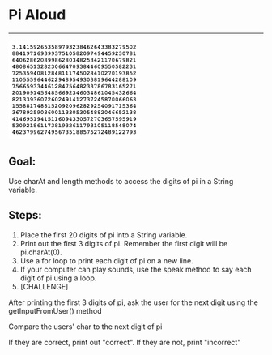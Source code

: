 

# Pi Aloud

<hr/>
<img src="./images/piAloud.png"/>

## Goal:

Use charAt and length methods to access the digits of pi in a String variable.

## Steps:

1. Place the first 20 digits of pi into a String variable.
2. Print out the first 3 digits of pi. Remember the first digit will be pi.charAt(0).
3. Use a for loop to print each digit of pi on a new line.
4. If your computer can play sounds, use the speak method to say each digit of pi using a loop.
5. [CHALLENGE]

After printing the first 3 digits of pi, ask the user for the next digit using the getInputFromUser() method

Compare the users' char to the next digit of pi

If they are correct, print out "correct". If they are not, print "incorrect"



